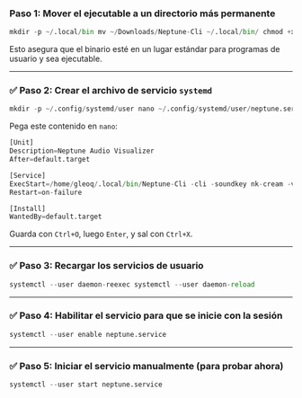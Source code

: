 ### Paso 1: Mover el ejecutable a un directorio más permanente
```python
mkdir -p ~/.local/bin mv ~/Downloads/Neptune-Cli ~/.local/bin/ chmod +x ~/.local/bin/Neptune-Cli
```

Esto asegura que el binario esté en un lugar estándar para programas de usuario y sea ejecutable.

---

### ✅ Paso 2: Crear el archivo de servicio `systemd`

```python
mkdir -p ~/.config/systemd/user nano ~/.config/systemd/user/neptune.service
```

Pega este contenido en `nano`:
```python
[Unit]
Description=Neptune Audio Visualizer
After=default.target

[Service]
ExecStart=/home/gleoq/.local/bin/Neptune-Cli -cli -soundkey nk-cream -volume 1.0
Restart=on-failure

[Install]
WantedBy=default.target
```


Guarda con `Ctrl+O`, luego `Enter`, y sal con `Ctrl+X`.

---

### ✅ Paso 3: Recargar los servicios de usuario
```python
systemctl --user daemon-reexec systemctl --user daemon-reload
```

---

### ✅ Paso 4: Habilitar el servicio para que se inicie con la sesión
```python
systemctl --user enable neptune.service
```
---

### ✅ Paso 5: Iniciar el servicio manualmente (para probar ahora)

```python
systemctl --user start neptune.service
```
